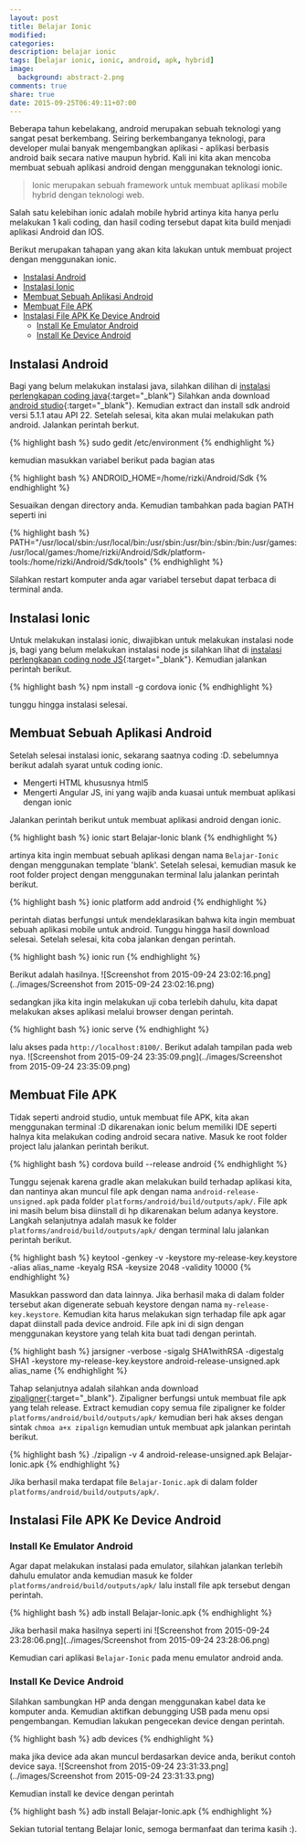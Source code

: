 ```yaml
---
layout: post
title: Belajar Ionic
modified:
categories:
description: belajar ionic
tags: [belajar ionic, ionic, android, apk, hybrid]
image:
  background: abstract-2.png
comments: true
share: true
date: 2015-09-25T06:49:11+07:00
---
```


Beberapa tahun kebelakang, android merupakan sebuah teknologi yang sangat pesat berkembang. Seiring berkembanganya teknologi, para developer mulai banyak mengembangkan aplikasi - aplikasi berbasis android baik secara native maupun hybrid. Kali ini kita akan mencoba membuat sebuah aplikasi android dengan menggunakan teknologi ionic.

>Ionic merupakan sebuah framework untuk membuat aplikasi mobile hybrid dengan teknologi web.

Salah satu kelebihan ionic adalah mobile hybrid artinya kita hanya perlu melakukan 1 kali coding, dan hasil coding tersebut dapat kita build menjadi aplikasi Android dan IOS.

Berikut merupakan tahapan yang akan kita lakukan untuk membuat project dengan menggunakan ionic.

- [Instalasi Android](#instalasi-android)
- [Instalasi Ionic](#instalasi-ionic)
- [Membuat Sebuah Aplikasi Android](#membuat-sebuah-aplikasi-android)
- [Membuat File APK](#membuat-file-apk)
- [Instalasi File APK Ke Device Android](#instalasi-file-apk-ke-device-android)
    - [Install Ke Emulator Android](#install-ke-emulator-android)
    - [Install Ke Device Android](#install-ke-device-android)

## Instalasi Android

Bagi yang belum melakukan instalasi java, silahkan dilihan di [instalasi perlengkapan coding java](http://adf.ly/1lPIlo){:target="_blank"} Silahkan anda download [android studio](http://adf.ly/1lPInw){:target="_blank"}. Kemudian extract dan install sdk android versi 5.1.1 atau API 22. Setelah selesai, kita akan mulai melakukan path android. Jalankan perintah berkut.

{% highlight bash %}
sudo gedit /etc/environment
{% endhighlight %}

kemudian masukkan variabel berikut pada bagian atas

{% highlight bash %}
ANDROID_HOME=/home/rizki/Android/Sdk
{% endhighlight %}

Sesuaikan dengan directory anda. Kemudian tambahkan pada bagian PATH seperti ini

{% highlight bash %}
PATH="/usr/local/sbin:/usr/local/bin:/usr/sbin:/usr/bin:/sbin:/bin:/usr/games:/usr/local/games:/home/rizki/Android/Sdk/platform-tools:/home/rizki/Android/Sdk/tools"
{% endhighlight %}

Silahkan restart komputer anda agar variabel tersebut dapat terbaca di terminal anda.

## Instalasi Ionic

Untuk melakukan instalasi ionic, diwajibkan untuk melakukan instalasi node js, bagi yang belum melakukan instalasi node js silahkan lihat di [instalasi perlengkapan coding node JS](http://adf.ly/1lPIVl){:target="_blank"}. Kemudian jalankan perintah berikut.

{% highlight bash %}
npm install -g cordova ionic
{% endhighlight %}

tunggu hingga instalasi selesai.

## Membuat Sebuah Aplikasi Android

Setelah selesai instalasi ionic, sekarang saatnya coding :D. sebelumnya berikut adalah syarat untuk coding ionic.

- Mengerti HTML khususnya html5
- Mengerti Angular JS, ini yang wajib anda kuasai untuk membuat aplikasi dengan ionic

Jalankan perintah berikut untuk membuat aplikasi android dengan ionic.

{% highlight bash %}
ionic start Belajar-Ionic blank
{% endhighlight %}

artinya kita ingin membuat sebuah aplikasi dengan nama `Belajar-Ionic` dengan menggunakan template 'blank'. Setelah selesai, kemudian masuk ke root folder project dengan menggunakan terminal lalu jalankan perintah berikut.

{% highlight bash %}
ionic platform add android
{% endhighlight %}

perintah diatas berfungsi untuk mendeklarasikan bahwa kita ingin membuat sebuah aplikasi mobile untuk android. Tunggu hingga hasil download selesai. Setelah selesai, kita coba jalankan dengan perintah.

{% highlight bash %}
ionic run
{% endhighlight %}

Berikut adalah hasilnya.
![Screenshot from 2015-09-24 23:02:16.png](../images/Screenshot from 2015-09-24 23:02:16.png)

sedangkan jika kita ingin melakukan uji coba terlebih dahulu, kita dapat melakukan akses aplikasi melalui browser dengan perintah.

{% highlight bash %}
ionic serve
{% endhighlight %}

lalu akses pada `http://localhost:8100/`. Berikut adalah tampilan pada web nya.
![Screenshot from 2015-09-24 23:35:09.png](../images/Screenshot from 2015-09-24 23:35:09.png)

## Membuat File APK

Tidak seperti android studio, untuk membuat file APK, kita akan menggunakan terminal :D dikarenakan ionic belum memiliki IDE seperti halnya kita melakukan coding android secara native. Masuk ke root folder project lalu jalankan perintah berikut.

{% highlight bash %}
cordova build --release android
{% endhighlight %}

Tunggu sejenak karena gradle akan melakukan build terhadap aplikasi kita, dan nantinya akan muncul file apk dengan nama `android-release-unsigned.apk` pada folder `platforms/android/build/outputs/apk/`. File apk ini masih belum bisa diinstall di hp dikarenakan belum adanya keystore. Langkah selanjutnya adalah masuk ke folder `platforms/android/build/outputs/apk/` dengan terminal lalu jalankan perintah berikut.

{% highlight bash %}
keytool -genkey -v -keystore my-release-key.keystore -alias alias_name -keyalg RSA -keysize 2048 -validity 10000
{% endhighlight %}

Masukkan password dan data lainnya. Jika berhasil maka di dalam folder tersebut akan digenerate sebuah keystore dengan nama `my-release-key.keystore`. Kemudian kita harus melakukan sign terhadap file apk agar dapat diinstall pada device android. File apk ini di sign dengan menggunakan keystore yang telah kita buat tadi dengan perintah.

{% highlight bash %}
jarsigner -verbose -sigalg SHA1withRSA -digestalg SHA1 -keystore my-release-key.keystore android-release-unsigned.apk alias_name
{% endhighlight %}

Tahap selanjutnya adalah silahkan anda download [zipaligner](http://adf.ly/1lPIoy){:target="_blank"}. Zipaligner berfungsi untuk membuat file apk yang telah release. Extract kemudian copy semua file zipaligner ke folder `platforms/android/build/outputs/apk/` kemudian beri hak akses dengan sintak `chmoa a+x zipalign` kemudian untuk membuat apk jalankan perintah berikut.

{% highlight bash %}
./zipalign -v 4 android-release-unsigned.apk Belajar-Ionic.apk
{% endhighlight %}

Jika berhasil maka terdapat file `Belajar-Ionic.apk` di dalam folder `platforms/android/build/outputs/apk/`.

## Instalasi File APK Ke Device Android

### Install Ke Emulator Android
Agar dapat melakukan instalasi pada emulator, silahkan jalankan terlebih dahulu emulator anda kemudian masuk ke folder `platforms/android/build/outputs/apk/` lalu install file apk tersebut dengan perintah.

{% highlight bash %}
adb install Belajar-Ionic.apk
{% endhighlight %}

Jika berhasil maka hasilnya seperti ini
![Screenshot from 2015-09-24 23:28:06.png](../images/Screenshot from 2015-09-24 23:28:06.png)

Kemudian cari aplikasi `Belajar-Ionic` pada menu emulator android anda.

### Install Ke Device Android
Silahkan sambungkan HP anda dengan menggunakan kabel data ke komputer anda. Kemudian aktifkan debungging USB pada menu opsi pengembangan. Kemudian lakukan pengecekan device dengan perintah.

{% highlight bash %}
adb devices
{% endhighlight %}

maka jika device ada akan muncul berdasarkan device anda, berikut contoh device saya.
![Screenshot from 2015-09-24 23:31:33.png](../images/Screenshot from 2015-09-24 23:31:33.png)

Kemudian install ke device dengan perintah

{% highlight bash %}
adb install Belajar-Ionic.apk
{% endhighlight %}

Sekian tutorial tentang Belajar Ionic, semoga bermanfaat dan terima kasih :).
